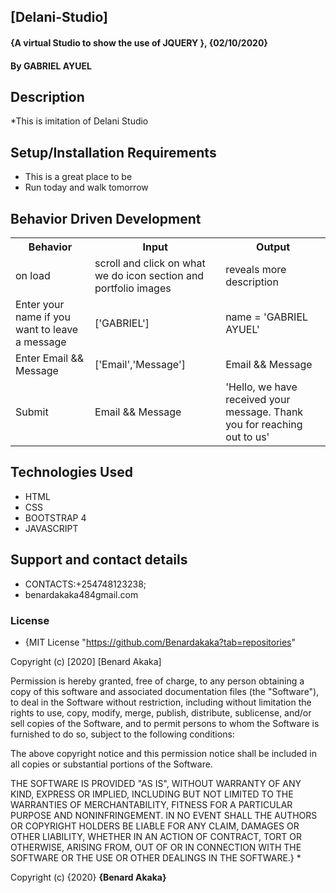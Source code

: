 ## [Delani-Studio]
#### {A virtual Studio to show the use of JQUERY }, {02/10/2020}
#### By **GABRIEL AYUEL**
## Description
*This is imitation of Delani Studio 
## Setup/Installation Requirements
* This is a great place to be
* Run today and walk tomorrow
## Behavior Driven Development
<table>
    <tr>
      <th>Behavior</th> 
      <th>Input</th> 
      <th>Output</th>   
    </tr>
    <tr>
        <td>on load</td>
        <td>scroll and click on what we do icon section and portfolio images </td>
        <td>reveals more description</td>
    </tr> 
    <tr>
        <td>Enter your name if you want to leave a message</td>
        <td>['GABRIEL']</td>
        <td>name = 'GABRIEL AYUEL'</td>
    </tr>
    <tr>
        <td>Enter Email && Message</td>
        <td>['Email','Message']</td>
        <td>Email && Message</td>
    </tr>
    <tr>
        <td>Submit</td>
        <td>Email && Message</td>
        <td>'Hello, we have received your message. Thank you for reaching out to us'</td>
    </tr>
</table>

## Technologies Used
* HTML
* CSS
* BOOTSTRAP 4
* JAVASCRIPT

## Support and contact details
* CONTACTS:+254748123238;
* benardakaka484gmail.com
### License
* {MIT License "https://github.com/Benardakaka?tab=repositories"

Copyright (c) [2020] [Benard Akaka]

Permission is hereby granted, free of charge, to any person obtaining a copy
of this software and associated documentation files (the "Software"), to deal
in the Software without restriction, including without limitation the rights
to use, copy, modify, merge, publish, distribute, sublicense, and/or sell
copies of the Software, and to permit persons to whom the Software is
furnished to do so, subject to the following conditions:

The above copyright notice and this permission notice shall be included in all
copies or substantial portions of the Software.

THE SOFTWARE IS PROVIDED "AS IS", WITHOUT WARRANTY OF ANY KIND, EXPRESS OR
IMPLIED, INCLUDING BUT NOT LIMITED TO THE WARRANTIES OF MERCHANTABILITY,
FITNESS FOR A PARTICULAR PURPOSE AND NONINFRINGEMENT. IN NO EVENT SHALL THE
AUTHORS OR COPYRIGHT HOLDERS BE LIABLE FOR ANY CLAIM, DAMAGES OR OTHER
LIABILITY, WHETHER IN AN ACTION OF CONTRACT, TORT OR OTHERWISE, ARISING FROM,
OUT OF OR IN CONNECTION WITH THE SOFTWARE OR THE USE OR OTHER DEALINGS IN THE
SOFTWARE.} *

Copyright (c) {2020} **{Benard Akaka}**